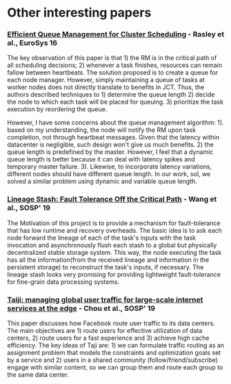 # Other interesting papers

### [Efficient Queue Management for Cluster Scheduling](https://www.cse.ust.hk/~weiwa/teaching/Fall16-COMP6611B/reading_list/Yaq.pdf) - Rasley et al., EuroSys 16 

The key observation of this paper is that 1\) the RM is in the critical path of all scheduling decisions; 2\) whenever a task finishes, resources can remain fallow between heartbeats. The solution proposed is to create a queue for each node manager. However, simply maintaining a queue of tasks at worker nodes does not directly translate to benefits in JCT. Thus, the authors described techniques to 1\) determine the queue length 2\) decide the node to which each task will be placed for queuing. 3\) prioritize the task execution by reordering the queue.

However, I have some concerns about the queue management algorithm: 1\). based on my understanding, the node will notify the RM upon task completion, not through heartbeat messages. Given that the latency within datacenter is negligible, such design won't give us much benefits.  2\) the queue length is predefined  by the master. However, I feel that a dynamic queue length is better because it can deal with latency spikes and temporary master failure. 3\). Likewise, to incorporate latency variations, different nodes should have different queue length. In our work, sol, we solved a similar problem using dynamic and variable queue length. 

### [**Lineage Stash: Fault Tolerance Off the Critical Path**](https://dl.acm.org/authorize?N695036) **- Wang et al., SOSP' 19**

The Motivation of this project is to provide a mechanism for fault-tolerance that has low runtime and recovery overheads. The basic idea is to ask each node forward the lineage of each of the task's inputs with the task invocation and asynchronously flush each stash to a global but physically decentralized stable storage system. This way, the node executing the task has all the information\(from the received lineage and information in the persistent storage\) to reconstruct the task's inputs, if necessary. The lineage stash looks very promising for providing lightweight fault-tolerance for fine-grain data processing systems.

### [Taiji: managing global user traffic for large-scale internet services at the edge](https://research.fb.com/publications/taiji-managing-global-user-traffic-for-large-scale-internet-services-at-the-edge/) - Chou et al., SOSP' 19

This paper discusses how Facebook route user traffic to its data centers. The main objectives are 1\) route users for effective utilization of data centers, 2\) route users for a fast experience and 3\) achieve high cache efficiency. The key ideas of Taji are: 1\) we can formulate traffic routing as an assignment problem that models the constraints and optimization goals set by a service and 2\) users in a shared community \(follow/friend/subscribe\) engage with similar content, so we can group them and route each group to the same data center.





